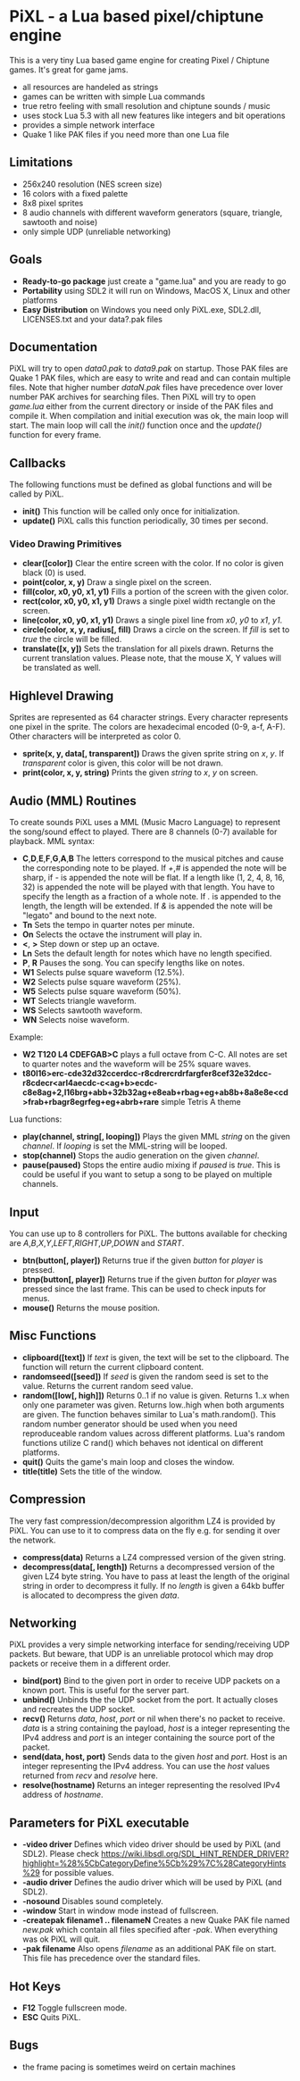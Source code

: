 # PiXL - a Lua based pixel/chiptune engine

This is a very tiny Lua based game engine for creating Pixel / Chiptune games. It's great for game jams.

* all resources are handeled as strings
* games can be written with simple Lua commands
* true retro feeling with small resolution and chiptune sounds / music
* uses stock Lua 5.3 with all new features like integers and bit operations
* provides a simple network interface
* Quake 1 like PAK files if you need more than one Lua file

## Limitations

* 256x240 resolution (NES screen size)
* 16 colors with a fixed palette
* 8x8 pixel sprites
* 8 audio channels with different waveform generators (square, triangle, sawtooth and noise)
* only simple UDP (unreliable networking)

## Goals

* **Ready-to-go package** just create a "game.lua" and you are ready to go
* **Portability** using SDL2 it will run on Windows, MacOS X, Linux and other platforms
* **Easy Distribution** on Windows you need only PiXL.exe, SDL2.dll, LICENSES.txt and your data?.pak files

## Documentation

PiXL will try to open *data0.pak* to *data9.pak* on startup. Those PAK files are Quake 1 PAK files, which are easy to write and read and can contain multiple files.
Note that higher number *dataN.pak* files have precedence over lover number PAK archives for searching files.
Then PiXL will try to open *game.lua* either from the current directory or inside of the PAK files and compile it.
When compilation and initial execution was ok, the main loop will start. The main loop will call the *init()* function once and the *update()* function for every frame.

## Callbacks

The following functions must be defined as global functions and will be called by PiXL.

* **init()** This function will be called only once for initialization.
* **update()** PiXL calls this function periodically, 30 times per second.

### Video Drawing Primitives

* **clear([color])** Clear the entire screen with the color. If no color is given black (0) is used.
* **point(color, x, y)** Draw a single pixel on the screen.
* **fill(color, x0, y0, x1, y1)** Fills a portion of the screen with the given color.
* **rect(color, x0, y0, x1, y1)** Draws a single pixel width rectangle on the screen.
* **line(color, x0, y0, x1, y1)** Draws a single pixel line from *x0*, *y0* to *x1*, *y1*.
* **circle(color, x, y, radius[, fill)** Draws a circle on the screen. If *fill* is set to *true* the circle will be filled.
* **translate([x, y])** Sets the translation for all pixels drawn. Returns the current translation values. Please note, that the mouse X, Y values will be translated as well.

## Highlevel Drawing

Sprites are represented as 64 character strings. Every character represents one pixel in the sprite. The colors are hexadecimal encoded (0-9, a-f, A-F).
Other characters will be interpreted as color 0.

* **sprite(x, y, data[, transparent])** Draws the given sprite string on *x*, *y*. If *transparent* color is given, this color will be not drawn.
* **print(color, x, y, string)** Prints the given *string* to *x*, *y* on screen.

## Audio (MML) Routines

To create sounds PiXL uses a MML (Music Macro Language) to represent the song/sound effect to played. There are 8 channels (0-7) available for playback.
MML syntax:
* **C**,**D**,**E**,**F**,**G**,**A**,**B** The letters correspond to the musical pitches and cause the corresponding note to be played. If *+*,*#* is appended the note will be sharp, if *-* is appended the note will be flat. If a length like (1, 2, 4, 8, 16, 32) is appended the note will be played with that length. You have to specify the length as a fraction of a whole note. If *.* is appended to the length, the length will be extended. If *&* is appended the note will be "legato" and bound to the next note.
* **Tn** Sets the tempo in quarter notes per minute.
* **On** Selects the octave the instrument will play in.
* **<**, **>** Step down or step up an octave.
* **Ln** Sets the default length for notes which have no length specified.
* **P**, **R** Pauses the song. You can specify lengths like on notes.
* **W1** Selects pulse square waveform (12.5%).
* **W2** Selects pulse square waveform (25%).
* **W5** Selects pulse square waveform (50%).
* **WT** Selects triangle waveform.
* **WS** Selects sawtooth waveform.
* **WN** Selects noise waveform.

Example:

* **W2 T120 L4 CDEFGAB>C** plays a full octave from C-C. All notes are set to quarter notes and the waveform will be 25% square waves.
* **t80l16>erc-cde32d32c<bara>cerdcc-r8cdrercr<arar4>drfargfer8cef32e32dcc-r8cd<a->e<a->cr<arl4aecdc-c<ag+b>ecdc-c8e8ag+2,l16brg+abb+32b32ag+e8eab+rbag+eg+ab8b+8a8e8e<<ab>cd>frab+rbagr8egrfeg+eg+abrb+rare** simple Tetris A theme


Lua functions:

* **play(channel, string[, looping])** Plays the given MML *string* on the given *channel*. If *looping* is set the MML-string will be looped.
* **stop(channel)** Stops the audio generation on the given *channel*.
* **pause(paused)** Stops the entire audio mixing if *paused* is *true*. This is could be useful if you want to setup a song to be played on multiple channels.

## Input

You can use up to 8 controllers for PiXL. The buttons available for checking are *A*,*B*,*X*,*Y*,*LEFT*,*RIGHT*,*UP*,*DOWN* and *START*.

* **btn(button[, player])** Returns true if the given *button* for *player* is pressed.
* **btnp(button[, player])** Returns true if the given *button* for *player* was pressed since the last frame. This can be used to check inputs for menus.
* **mouse()** Returns the mouse position.

## Misc Functions

* **clipboard([text])** If *text* is given, the text will be set to the clipboard. The function will return the current clipboard content.
* **randomseed([seed])** If *seed* is given the random seed is set to the value. Returns the current random seed value.
* **random([low[, high]])** Returns 0..1 if no value is given. Returns 1..x when only one parameter was given. Returns low..high when both arguments are given. The function behaves similar to Lua's math.random(). This random number generator should be used when you need reproduceable random values across different platforms. Lua's random functions utilize C rand() which behaves not identical on different platforms.
* **quit()** Quits the game's main loop and closes the window.
* **title(title)** Sets the title of the window.

## Compression

The very fast compression/decompression algorithm LZ4 is provided by PiXL. You can use to it to compress data on the fly e.g. for sending it over the network.

* **compress(data)** Returns a LZ4 compressed version of the given string.
* **decompress(data[, length])** Returns a decompressed version of the given LZ4 byte string. You have to pass at least the length of the original string in order to decompress it fully. If no *length* is given a 64kb buffer is allocated to decompress the given *data*.

## Networking

PiXL provides a very simple networking interface for sending/receiving UDP packets. But beware, that UDP is an unreliable protocol which may drop packets or receive them in a different order.

* **bind(port)** Bind to the given port in order to receive UDP packets on a known port. This is useful for the server part.
* **unbind()** Unbinds the the UDP socket from the port. It actually closes and recreates the UDP socket.
* **recv()** Returns *data*, *host*, *port* or nil when there's no packet to receive. *data* is a string containing the payload, *host* is a integer representing the IPv4 address and *port* is an integer containing the source port of the packet.
* **send(data, host, port)** Sends data to the given *host* and *port*. Host is an integer representing the IPv4 address. You can use the *host* values returned from *recv* and *resolve* here.
* **resolve(hostname)** Returns an integer representing the resolved IPv4 address of *hostname*.

## Parameters for PiXL executable

* **-video driver** Defines which video driver should be used by PiXL (and SDL2). Please check https://wiki.libsdl.org/SDL_HINT_RENDER_DRIVER?highlight=%28%5CbCategoryDefine%5Cb%29%7C%28CategoryHints%29 for possible values.
* **-audio driver** Defines the audio driver which will be used by PiXL (and SDL2).
* **-nosound** Disables sound completely.
* **-window** Start in window mode instead of fullscreen.
* **-createpak filename1 .. filenameN** Creates a new Quake PAK file named *new.pak* which contain all files specified after *-pak*. When everything was ok PiXL will quit.
* **-pak filename** Also opens *filename* as an additional PAK file on start. This file has precedence over the standard files.

## Hot Keys

* **F12** Toggle fullscreen mode.
* **ESC** Quits PiXL.

## Bugs

* the frame pacing is sometimes weird on certain machines
